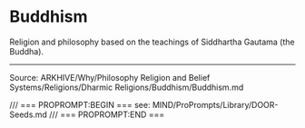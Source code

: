 # Buddhism

Religion and philosophy based on the teachings of Siddhartha Gautama (the Buddha).

---
Source: ARKHIVE/Why/Philosophy Religion and Belief Systems/Religions/Dharmic Religions/Buddhism/Buddhism.md

/// === PROPROMPT:BEGIN ===
see: MIND/ProPrompts/Library/DOOR-Seeds.md
/// === PROPROMPT:END ===
